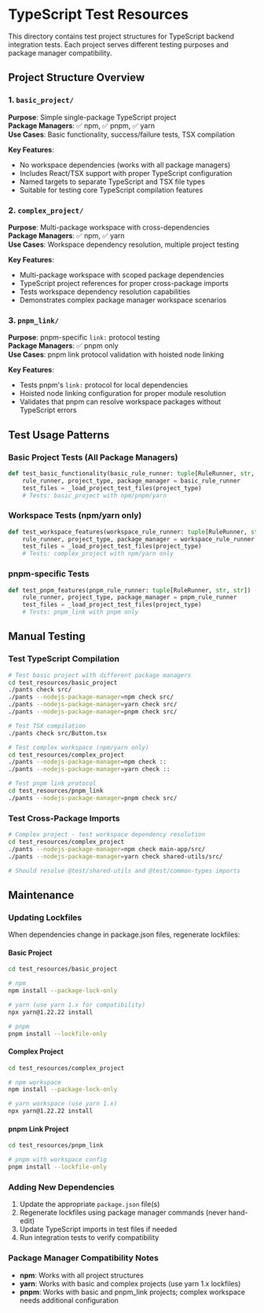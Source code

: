 # TypeScript Test Resources

This directory contains test project structures for TypeScript backend integration tests. Each project serves different testing purposes and package manager compatibility.

## Project Structure Overview

### 1. `basic_project/` 
**Purpose**: Simple single-package TypeScript project  
**Package Managers**: ✅ npm, ✅ pnpm, ✅ yarn  
**Use Cases**: Basic functionality, success/failure tests, TSX compilation

**Key Features**:
- No workspace dependencies (works with all package managers)
- Includes React/TSX support with proper TypeScript configuration
- Named targets to separate TypeScript and TSX file types
- Suitable for testing core TypeScript compilation features

### 2. `complex_project/`
**Purpose**: Multi-package workspace with cross-dependencies  
**Package Managers**: ✅ npm, ✅ yarn  
**Use Cases**: Workspace dependency resolution, multiple project testing

**Key Features**:
- Multi-package workspace with scoped package dependencies
- TypeScript project references for proper cross-package imports
- Tests workspace dependency resolution capabilities
- Demonstrates complex package manager workspace scenarios

### 3. `pnpm_link/`
**Purpose**: pnpm-specific `link:` protocol testing  
**Package Managers**: ✅ pnpm only  
**Use Cases**: pnpm link protocol validation with hoisted node linking

**Key Features**:
- Tests pnpm's `link:` protocol for local dependencies
- Hoisted node linking configuration for proper module resolution
- Validates that pnpm can resolve workspace packages without TypeScript errors

## Test Usage Patterns

### Basic Project Tests (All Package Managers)
```python
def test_basic_functionality(basic_rule_runner: tuple[RuleRunner, str, str]) -> None:
    rule_runner, project_type, package_manager = basic_rule_runner
    test_files = _load_project_test_files(project_type)
    # Tests: basic_project with npm/pnpm/yarn
```

### Workspace Tests (npm/yarn only)  
```python
def test_workspace_features(workspace_rule_runner: tuple[RuleRunner, str, str]) -> None:
    rule_runner, project_type, package_manager = workspace_rule_runner
    test_files = _load_project_test_files(project_type)
    # Tests: complex_project with npm/yarn only
```

### pnpm-specific Tests
```python
def test_pnpm_features(pnpm_rule_runner: tuple[RuleRunner, str, str]) -> None:
    rule_runner, project_type, package_manager = pnpm_rule_runner
    test_files = _load_project_test_files(project_type)
    # Tests: pnpm_link with pnpm only
```

## Manual Testing

### Test TypeScript Compilation
```bash
# Test basic project with different package managers
cd test_resources/basic_project
./pants check src/
./pants --nodejs-package-manager=npm check src/
./pants --nodejs-package-manager=yarn check src/  
./pants --nodejs-package-manager=pnpm check src/

# Test TSX compilation
./pants check src/Button.tsx

# Test complex workspace (npm/yarn only)
cd test_resources/complex_project  
./pants --nodejs-package-manager=npm check ::
./pants --nodejs-package-manager=yarn check ::

# Test pnpm link protocol
cd test_resources/pnpm_link
./pants --nodejs-package-manager=pnpm check src/
```

### Test Cross-Package Imports
```bash
# Complex project - test workspace dependency resolution
cd test_resources/complex_project
./pants --nodejs-package-manager=npm check main-app/src/
./pants --nodejs-package-manager=yarn check shared-utils/src/

# Should resolve @test/shared-utils and @test/common-types imports
```

## Maintenance

### Updating Lockfiles

When dependencies change in package.json files, regenerate lockfiles:

#### Basic Project
```bash
cd test_resources/basic_project

# npm
npm install --package-lock-only

# yarn (use yarn 1.x for compatibility)
npx yarn@1.22.22 install

# pnpm  
pnpm install --lockfile-only
```

#### Complex Project  
```bash
cd test_resources/complex_project

# npm workspace
npm install --package-lock-only

# yarn workspace (use yarn 1.x)
npx yarn@1.22.22 install
```

#### pnpm Link Project
```bash
cd test_resources/pnpm_link

# pnpm with workspace config
pnpm install --lockfile-only
```

### Adding New Dependencies

1. Update the appropriate `package.json` file(s)
2. Regenerate lockfiles using package manager commands (never hand-edit)
3. Update TypeScript imports in test files if needed
4. Run integration tests to verify compatibility

### Package Manager Compatibility Notes

- **npm**: Works with all project structures
- **yarn**: Works with basic and complex projects (use yarn 1.x lockfiles)  
- **pnpm**: Works with basic and pnpm_link projects; complex workspace needs additional configuration
